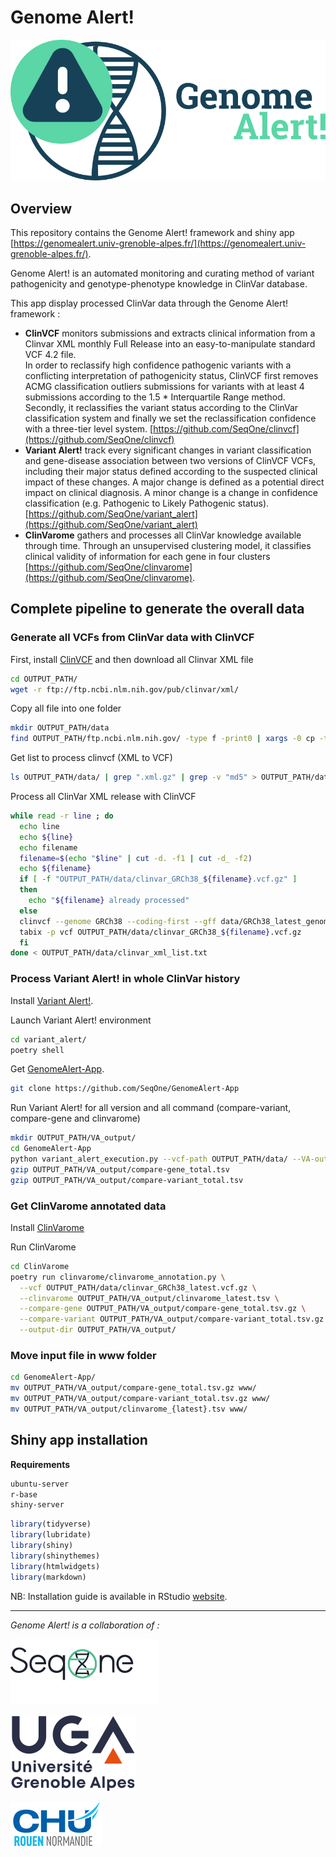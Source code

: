 # Genome Alert! 

![Genome Alert! logo](www/genome_alert_title.png)

## Overview

This repository contains the Genome Alert! framework and shiny app [https://genomealert.univ-grenoble-alpes.fr/](https://genomealert.univ-grenoble-alpes.fr/).  

Genome Alert! is an automated monitoring and curating method of variant pathogenicity and genotype-phenotype knowledge in ClinVar database.

This app display processed ClinVar data through the Genome Alert! framework : 
- **ClinVCF** monitors submissions and extracts clinical information from a Clinvar XML monthly Full Release into an easy-to-manipulate standard VCF 4.2 file.  
In order to reclassify high confidence pathogenic variants with a conflicting interpretation of pathogenicity status, ClinVCF first removes ACMG classification outliers submissions for variants with at least 4 submissions according to the 1.5 * Interquartile Range method. Secondly, it reclassifies the variant status according to the ClinVar classification system and finally we set the reclassification confidence with a three-tier level system.  [https://github.com/SeqOne/clinvcf](https://github.com/SeqOne/clinvcf)   
- **Variant Alert!** track every significant changes in variant classification and gene-disease association between two versions of ClinVCF VCFs, including their major status defined according to the suspected clinical impact of these changes. A major change is defined as a potential direct impact on clinical diagnosis. A minor change is a change in confidence classification (e.g. Pathogenic to Likely Pathogenic status). [https://github.com/SeqOne/variant_alert](https://github.com/SeqOne/variant_alert)  
- **ClinVarome** gathers and processes all ClinVar knowledge available through time. Through an unsupervised clustering model, it classifies clinical validity of information for each gene in four clusters [https://github.com/SeqOne/clinvarome](https://github.com/SeqOne/clinvarome).  

## Complete pipeline to generate the overall data

### Generate all VCFs from ClinVar data with ClinVCF

First, install [ClinVCF](https://github.com/SeqOne/clinvcf) and then download all Clinvar XML file

```bash
cd OUTPUT_PATH/
wget -r ftp://ftp.ncbi.nlm.nih.gov/pub/clinvar/xml/
```

Copy all file into one folder 
```bash
mkdir OUTPUT_PATH/data
find OUTPUT_PATH/ftp.ncbi.nlm.nih.gov/ -type f -print0 | xargs -0 cp -t OUTPUT_PATH/data/
```

Get list to process clinvcf (XML to VCF) 

```bash
ls OUTPUT_PATH/data/ | grep ".xml.gz" | grep -v "md5" > OUTPUT_PATH/data/clinvar_xml_list.txt
```

Process all ClinVar XML release with ClinVCF 
```bash
while read -r line ; do 
  echo line
  echo ${line}
  echo filename
  filename=$(echo "$line" | cut -d. -f1 | cut -d_ -f2) 
  echo ${filename}
  if [ -f "OUTPUT_PATH/data/clinvar_GRCh38_${filename}.vcf.gz" ]
  then
    echo "${filename} already processed"
  else
  clinvcf --genome GRCh38 --coding-first --gff data/GRCh38_latest_genomic.gff OUTPUT_PATH/data/${line} | bgzip -c > OUTPUT_PATH/data/clinvar_GRCh38_${filename}.vcf.gz
  tabix -p vcf OUTPUT_PATH/data/clinvar_GRCh38_${filename}.vcf.gz
  fi
done < OUTPUT_PATH/data/clinvar_xml_list.txt
```

### Process Variant Alert! in whole ClinVar history

Install [Variant Alert!](https://github.com/SeqOne/variant_alert).

Launch Variant Alert! environment
```bash
cd variant_alert/
poetry shell 
```

Get [GenomeAlert-App](https://gitlab.seq.one/labo/GenomeAlert-App).

```bash
git clone https://github.com/SeqOne/GenomeAlert-App
```

Run Variant Alert! for all version and all command (compare-variant, compare-gene and clinvarome)
```bash
mkdir OUTPUT_PATH/VA_output/
cd GenomeAlert-App
python variant_alert_execution.py --vcf-path OUTPUT_PATH/data/ --VA-output-path OUTPUT_PATH/VA_output/
gzip OUTPUT_PATH/VA_output/compare-gene_total.tsv
gzip OUTPUT_PATH/VA_output/compare-variant_total.tsv
```

### Get ClinVarome annotated data

Install [ClinVarome](https://github.com/SeqOne/clinvarome)

Run ClinVarome 

```bash
cd ClinVarome
poetry run clinvarome/clinvarome_annotation.py \
  --vcf OUTPUT_PATH/data/clinvar_GRCh38_latest.vcf.gz \
  --clinvarome OUTPUT_PATH/VA_output/clinvarome_latest.tsv \
  --compare-gene OUTPUT_PATH/VA_output/compare-gene_total.tsv.gz \
  --compare-variant OUTPUT_PATH/VA_output/compare-variant_total.tsv.gz \
  --output-dir OUTPUT_PATH/VA_output/
```

### Move input file in www folder

```bash
cd GenomeAlert-App/
mv OUTPUT_PATH/VA_output/compare-gene_total.tsv.gz www/
mv OUTPUT_PATH/VA_output/compare-variant_total.tsv.gz www/
mv OUTPUT_PATH/VA_output/clinvarome_{latest}.tsv www/
```

## Shiny app installation

**Requirements**

```bash
ubuntu-server
r-base
shiny-server
```

```r
library(tidyverse)
library(lubridate)
library(shiny)
library(shinythemes)
library(htmlwidgets)
library(markdown)
``` 

NB: Installation guide is available in RStudio [website](https://rstudio.com/products/shiny/download-server/ubuntu/).


--------------------------------------------------------------------------------
*Genome Alert! is a collaboration of :* 

[![SeqOne](www/logo-seqone.png)](https://seq.one/) 

[![Université Grenoble Alpes](www/logo-uga.png)](https://iab.univ-grenoble-alpes.fr/) 

[![CHU de Rouen](www/logo-CHU.png)](https://www.chu-rouen.fr/service/service-de-genetique/)
